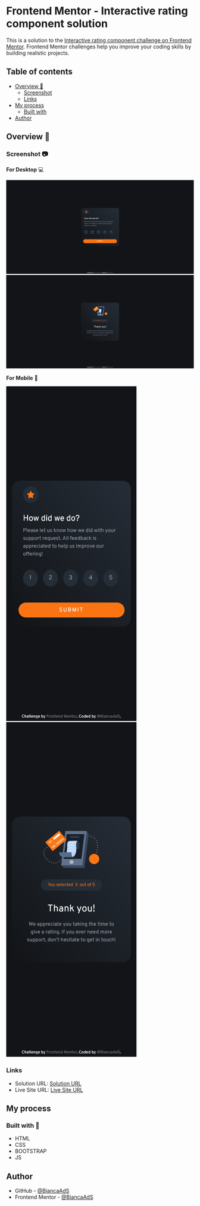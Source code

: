 # Frontend Mentor - Interactive rating component solution

This is a solution to the [Interactive rating component challenge on Frontend Mentor](https://www.frontendmentor.io/challenges/interactive-rating-component-koxpeBUmI). Frontend Mentor challenges help you improve your coding skills by building realistic projects. 

## Table of contents
  - [Overview :rocket:](#overview-rocket)
    - [Screenshot](#screenshot)
    - [Links](#links)
  - [My process](#my-process)
    - [Built with](#built-with)
  - [Author](#author)

## Overview :rocket:

### Screenshot :camera:

**For Desktop** :computer:

![Captura de tela - Desktop](./assets/images/captura-tela-desktop.png)
![Captura de tela (Submit) - Desktop](./assets/images/captura-tela-desktop-submit.png)


**For Mobile** :iphone: 

![Captura de tela - Mobile](./assets/images/captura-tela-mobile.png)
![Captura de tela (Submit) - Mobile](./assets/images/captura-tela-mobile-submit.png)


### Links

- Solution URL: [Solution URL](https://github.com/BiancaAdS/interactive-rating-component)
- Live Site URL: [Live Site URL](https://interactive-rating-component-biancaads.vercel.app/)

## My process

### Built with :construction:

- HTML
- CSS
- BOOTSTRAP
- JS

## Author

- GitHub - [@BiancaAdS](https://github.com/BiancaAdS)
- Frontend Mentor - [@BiancaAdS](https://www.frontendmentor.io/profile/BiancaAdS)
